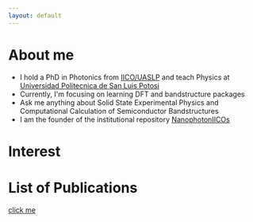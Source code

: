 ```yaml
---
layout: default
---
```



# About me
- I hold a PhD in Photonics from [IICO/UASLP](http://www.iico.uaslp.mx/Paginas/Luis-Felipe.aspx) and teach Physics at [Universidad Politecnica de San Luis Potosi](https://www.upslp.edu.mx/upslp/)
- Currently, I'm focusing on learning DFT and bandstructure packages
- Ask me anything about Solid State Experimental Physics and Computational Calculation of Semiconductor Bandstructures
- I am the founder of the institutional repository [NanophotonIICOs](https://github.com/NanophotonIICOs)

# Interest



# List of Publications
[click me](./sections/publications.html)